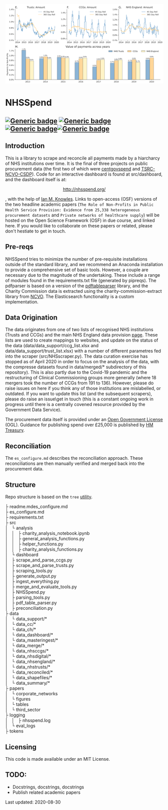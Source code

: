 <img src="https://github.com/crahal/NHSSpend/blob/master/papers/figures/new_cropped_header.png" width="900"/>

# NHSSpend

[![Generic badge](https://img.shields.io/badge/Python-3.6-<red>.svg)](https://shields.io/)  [![Generic badge](https://img.shields.io/badge/License-MIT-blue.svg)](https://shields.io/)  [![Generic badge](https://img.shields.io/badge/Maintained-Yes-green.svg)](https://shields.io/)[![Generic badge](https://img.shields.io/badge/BuildPassing-No-red.svg)](https://shields.io/)
---

## Introduction

This is a library to scrape and reconcile all payments made by a hiarcharcy of NHS institutions over time. It is the final of three projects on public procurement data (the first two of which were [centgovspend](https://github.com/crahal/centgovspend) and [TSRC-NCVO-CSDP](https://github.com/crahal/TSRC-NCVO-CSDP)). Code for an interactive dashboard is found at src/dashboard, and the dashboard itself is at:
<p align="center">
  <a href="#">http://nhsspend.org/</a>
</p>

, with the help of [Ian M. Knowles](https://github.com/ianknowles). Links to open-access (OSF) versions of the two headline academic papers (`The Role of Non-Profits in Public Health Service Provision: Evidence from 25,338 heterogeneous procurement datasets` and `Private networks of healthcare supply`) will be hosted on the Open Science Framework (OSF) in due course, and linked here. If you would like to collaborate on these papers or related, please don't hestiate to get in touch.

## Pre-reqs

NHSSpend tries to minimize the number of pre-requisite installations outside of the standard library, and we recommend an Anaconda installation to provide a comprehensive set of basic tools. However, a couple are necessary due to the magnitude of the undertaking. These include a range of modules found in the requirements.txt file (generated by pipreqs). The pdfparser is based on a version of the [pdftableparser](https://github.com/ianknowles/pdftableparser) library, and the Charity Commission data is extracted using the charity-commission-extract library from [NCVO](https://github.com/ncvo/charity-commission-extract). The Elasticsearch functionality is a custom implementation.

## Data Origination

The data originates from one of two lists of recognised NHS institutions (Trusts and CCGs) and the main NHS England data provision [page](https://www.england.nhs.uk/contact-us/pub-scheme/spend/#payments). These lists are used to create mappings to websites, and update on the status of the data  (data/data_support/ccg_list.xlsx and data/data_support/trust_list.xlsx) with a number of different parametres fed into the scraper (src/NHSscraper.py). The data curation exercise has stopped as of April 2020 in order to focus on the analysis of the data, with the compresse datasets found in data/merged/* subdirectory of this repository). This is also partly due to the Covid-19 pandemic and the restructuring of Clinical Commissioning groups more generally (where 18 mergers took the number of CCGs from 191 to 136). However, please do raise issues on here if you think any of those institutions are mislabelled, or outdated. If you want to update this list (and the subsequent scrapers), please do raise an issue\get in touch (this is a constant ongoing work in progress until there is a centrally covened resource provided by the Government Data Service).

The procurement data itself is provided under an [Open Government License](http://www.nationalarchives.gov.uk/doc/open-government-licence/version/3/) (OGL). Guidance for publishing spend over £25,000 is published by [HM Treasury](https://www.gov.uk/government/publications/guidance-for-publishing-spend-over-25000).

## Reconciliation

The `es_configure.md` describes the reconciliation approach. These reconciliations are then manually verified and merged back into the procurement data.

## Structure

Repo structure is based on the ```tree``` [utility](https://en.wikipedia.org/wiki/Tree_%28Unix%29).

├ readme.mdes_configure.md  
├ es_configure.md  
├ requirements.txt  
├ src  
│   └ analysis  
│   │   ├ charity_analysis_notebook.ipynb  
│   │   ├ general_analysis_functions.py  
│   │   ├ helper_functions.py  
│   │   ├ charity_analysis_functions.py  
│   └ dashboard  
│   ├ scrape_and_parse_ccgs.py  
│   ├ scrape_and_parse_trusts.py  
│   ├ scraping_tools.py  
│   ├ generate_output.py  
│   ├ ingest_everything.py  
│   ├ merge_and_evaluate_tools.py  
│   ├ NHSSpend.py  
│   ├ parsing_tools.py  
│   ├ pdf_table_parser.py  
│   ├ preconciliation.py  
├ data  
│   └ data_support/*  
│   └ data_cc/*  
│   └  data_ch/*  
│   └ data_dashboard/*  
│   └ data_masteringest/*  
│   └ data_merge/*  
│   └ data_nhsccgs/*  
│   └ data_nhsdigital/*  
│   └ data_nhsengland/*  
│   └ data_nhstrusts/*  
│   └ data_reconciled/*  
│   └ data_shapefiles/*  
│   └ data_summary/*  
├ papers  
│   └ corporate_networks  
│   └ figures  
│   └ tables  
│   └ third_sector  
├ logging  
│   │   ├ nhsspend.log  
│   └ eval_logs  
├ tokens  

## Licensing

This code is made available under an MIT License.

## TODO:

* Docstrings, docstrings, docstrings
* Publish related academic papers

Last updated: 2020-08-30
